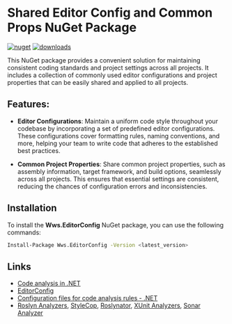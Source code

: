 # Shared Editor Config and Common Props NuGet Package

[![nuget](https://img.shields.io/nuget/v/Wws.EditorConfig.svg?style=flat-square)](https://www.nuget.org/packages/Wws.EditorConfig/)
[![downloads](https://img.shields.io/nuget/dt/Wws.EditorConfig.svg?style=flat-square)](https://www.nuget.org/packages/Wws.EditorConfig/)

This NuGet package provides a convenient solution for maintaining consistent coding standards and project settings across all projects. It includes a collection of commonly used editor configurations and project properties that can be easily shared and applied to all projects.

## Features:

- **Editor Configurations**: Maintain a uniform code style throughout your codebase by incorporating a set of predefined editor configurations. These configurations cover formatting rules, naming conventions, and more, helping your team to write code that adheres to the established best practices.

- **Common Project Properties**: Share common project properties, such as assembly information, target framework, and build options, seamlessly across all projects. This ensures that essential settings are consistent, reducing the chances of configuration errors and inconsistencies.

## Installation

To install the **Wws.EditorConfig** NuGet package, you can use the following commands:

  ```bash
  Install-Package Wws.EditorConfig -Version <latest_version>
  ```
## Links

- [Code analysis in .NET](https://learn.microsoft.com/en-us/dotnet/fundamentals/code-analysis/)
- [EditorConfig](https://editorconfig.org/)
- [Configuration files for code analysis rules - .NET](https://learn.microsoft.com/en-us/dotnet/fundamentals/code-analysis/configuration-files)
- [Roslyn Analyzers](https://github.com/dotnet/roslyn-analyzers), [StyleCop](https://github.com/StyleCop/StyleCop), [Roslynator](https://github.com/JosefPihrt/Roslynator), [XUnit Analyzers](https://xunit.net/), [Sonar Analyzer](https://www.sonarsource.com/)